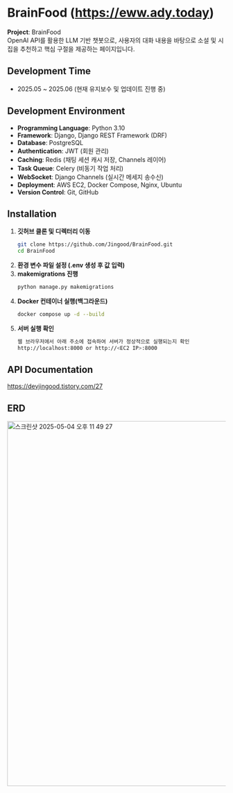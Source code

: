 # BrainFood (https://eww.ady.today)

**Project**: BrainFood  
OpenAI API를 활용한 LLM 기반 챗봇으로, 사용자의 대화 내용을 바탕으로 소설 및 시집을 추천하고 핵심 구절을 제공하는 페이지입니다.


## Development Time
- 2025.05 ~ 2025.06 (현재 유지보수 및 업데이트 진행 중)


## Development Environment
- **Programming Language**: Python 3.10  
- **Framework**: Django, Django REST Framework (DRF)  
- **Database**: PostgreSQL  
- **Authentication**: JWT (회원 관리)  
- **Caching**: Redis (채팅 세션 캐시 저장, Channels 레이어)  
- **Task Queue**: Celery (비동기 작업 처리)  
- **WebSocket**: Django Channels (실시간 메세지 송수신)  
- **Deployment**: AWS EC2, Docker Compose, Nginx, Ubuntu  
- **Version Control**: Git, GitHub  


## Installation

1. **깃허브 클론 및 디렉터리 이동**
   ```bash
   git clone https://github.com/Jingood/BrainFood.git
   cd BrainFood

2. **환경 변수 파일 설정 (.env 생성 후 값 입력)**
3. **makemigrations 진행**
   ```bash
   python manage.py makemigrations

4. **Docker 컨테이너 실행(백그라운드)**
   ```bash
   docker compose up -d --build

5. **서버 실행 확인**
   ```bash
   웹 브라우저에서 아래 주소에 접속하여 서버가 정상적으로 실행되는지 확인
   http://localhost:8000 or http://<EC2 IP>:8000


## API Documentation
https://devjingood.tistory.com/27



## ERD
<img width="841" alt="스크린샷 2025-05-04 오후 11 49 27" src="https://github.com/user-attachments/assets/fe1b54c3-890b-407a-8e1d-53f00c5a6b62" />
